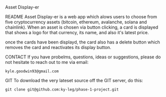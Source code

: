 Asset Display-er

README 
Asset Display-er is a web app which alows users to choose from five cryptocurrency assets (bitcoin, ethereum, avalanche, solana and chainlink). When an asset is chosen via button clicking, a card is displayed that shows a logo for that currency, its name, and also it's latest price. 

once the cards have been displayd, the card also has a delete button which removes the card and reactivates its display button. 

CONTACT 
If you have probelms, questions, ideas or suggestions, please do not hesitate to reach out to me via email:

    kyle.goodwin93@gmail.com

GIT 
To download the very lateset source off the GIT server, do this:

    git clone git@github.com:ky-leg/phase-1-project.git